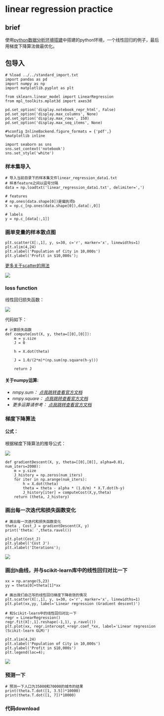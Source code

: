 # linear regression practice

## brief

使用[python数据分析环境搭建](https://github.com/bobkentt/Learning-machine-from-scratch-/blob/master/practice/python-environment-install.md)中搭建的python环境，一个线性回归的例子，最后用梯度下降算法做最优化。

## 包导入

```
# %load ../../standard_import.txt
import pandas as pd
import numpy as np
import matplotlib.pyplot as plt

from sklearn.linear_model import LinearRegression
from mpl_toolkits.mplot3d import axes3d

pd.set_option('display.notebook_repr_html', False)
pd.set_option('display.max_columns', None)
pd.set_option('display.max_rows', 150)
pd.set_option('display.max_seq_items', None)

#%config InlineBackend.figure_formats = {'pdf',}
%matplotlib inline  

import seaborn as sns
sns.set_context('notebook')
sns.set_style('white')
```
### 样本集导入

```
# 导入当前目录下的样本集文件linear_regression_data1.txt
# 样本feature之间以逗号分隔
data = np.loadtxt('linear_regression_data1.txt', delimiter=',')

# features
# np.ones(data.shape[0])是偏执项b
X = np.c_[np.ones(data.shape[0]),data[:,0]]

# labels
y = np.c_[data[:,1]]

```

### 画单变量的样本散点图

```
plt.scatter(X[:,1], y, s=30, c='r', marker='x', linewidths=1)
plt.xlim(4,24)
plt.xlabel('Population of City in 10,000s')
plt.ylabel('Profit in $10,000s');
```
[更多关于scatter的用法](https://github.com/bobkentt/Learning-machine-from-scratch-/blob/master/practice/lib-usage/scatter.md)

![](./pic/20170527145408.jpg)

### loss function

线性回归损失函数：

![](http://images.cnitblog.com/blog2015/633472/201503/262045294426265.jpg)

代码如下：

```
# 计算损失函数
def computeCost(X, y, theta=[[0],[0]]):
    m = y.size
    J = 0

    h = X.dot(theta)

    J = 1.0/(2*m)*(np.sum(np.square(h-y)))

    return J
```

#### 关于numpy运算:
* *nmpy.sum：
[点我跳转查看官方文档](https://docs.scipy.org/doc/numpy/reference/generated/numpy.sum.html#numpy.sum)*
* *nmpy.square：
[点我跳转查看官方文档](https://docs.scipy.org/doc/numpy/reference/generated/numpy.square.html#numpy.square)*
* *更多运算请参考：
[点我跳转查看官方文档](https://docs.scipy.org/doc/numpy/reference/routines.math.html)*

### 梯度下降算法

#### 公式：

根据梯度下降算法的推导公式：

![](./pic/20170527192321.jpg)

```
def gradientDescent(X, y, theta=[[0],[0]], alpha=0.01, num_iters=2000):
    m = y.size
    J_history = np.zeros(num_iters)
    for iter in np.arange(num_iters):
        h = X.dot(theta)
        theta = theta - alpha * (1.0/m) * X.T.dot(h-y)
        J_history[iter] = computeCost(X,y,theta)
    return (theta, J_history)
```

### 画出每一次迭代和损失函数变化

```
# 画出每一次迭代和损失函数变化
theta , Cost_J = gradientDescent(X, y)
print('theta: ',theta.ravel())

plt.plot(Cost_J)
plt.ylabel('Cost J')
plt.xlabel('Iterations');
```

![](./pic/20170527193711.jpg)

### 画出h曲线，并与scikit-learn库中的线性回归对比一下

```
xx = np.arange(5,23)
yy = theta[0]+theta[1]*xx

# 画出我们自己写的线性回归梯度下降收敛的情况
plt.scatter(X[:,1], y, s=30, c='r', marker='x', linewidths=1)
plt.plot(xx,yy, label='Linear regression (Gradient descent)')

# 和Scikit-learn中的线性回归对比一下
regr = LinearRegression()
regr.fit(X[:,1].reshape(-1,1), y.ravel())
plt.plot(xx, regr.intercept_+regr.coef_*xx, label='Linear regression (Scikit-learn GLM)')

plt.xlim(4,24)
plt.xlabel('Population of City in 10,000s')
plt.ylabel('Profit in $10,000s')
plt.legend(loc=4);
```

![](./pic/20170527200139.jpg)

### 预测一下
```
# 预测一下人口为35000和70000的城市的结果
print(theta.T.dot([1, 3.5])*10000)
print(theta.T.dot([1, 7])*10000)
```

### 代码download
